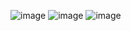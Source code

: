 ![image](https://github.com/user-attachments/assets/daea6799-b643-4151-9ed4-0cd3056da1d7)
![image](https://github.com/user-attachments/assets/7376182a-4b16-4e24-a535-cca9ae23b9a8)
![image](https://github.com/user-attachments/assets/6503f0f1-b597-459c-8b3c-0def0aac5491)
